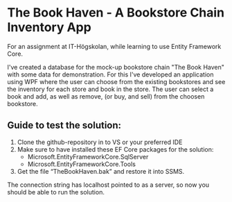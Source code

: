 # The Book Haven - A Bookstore Chain Inventory App

For an assignment at IT-Högskolan, while learning to use Entity Framework Core.

I've created a database for the mock-up bookstore chain "The Book Haven" with some data for demonstration. For this I've developed an application using WPF where the user can choose from the existing bookstores and see the inventory for each store and book in the store. 
The user can select a book and add, as well as remove, (or buy, and sell) from the choosen bookstore.  

## Guide to test the solution:
1. Clone the github-repository in to VS or your preferred IDE
2. Make sure to have installed these EF Core packages for the solution:
   - Microsoft.EntityFrameworkCore.SqlServer
   - Microsoft.EntityFrameworkCore.Tools
3. Get the file “TheBookHaven.bak” and restore it into SSMS. 

The connection string has localhost pointed to as a server, so now you should be able to run the solution. 
